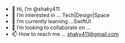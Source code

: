 - 👋 Hi, I’m @shaky411
- 👀 I’m interested in ... Tech|Design|Space
- 🌱 I’m currently learning ...SwiftUI
- 💞️ I’m looking to collaborate on ...
- 📫 How to reach me ... shaky411@gmail.com

<!---
shaky411/shaky411 is a ✨ special ✨ repository because its `README.md` (this file) appears on your GitHub profile.
You can click the Preview link to take a look at your changes.
--->
